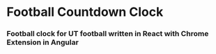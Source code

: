 # Football Countdown Clock
### Football clock for UT football written in React with Chrome Extension in Angular
